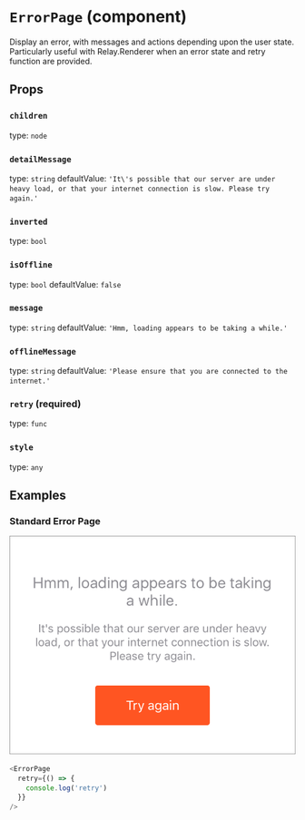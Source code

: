 `ErrorPage` (component)
=======================

Display an error, with messages and actions depending
upon the user state. Particularly useful with Relay.Renderer
when an error state and retry function are provided.

Props
-----

### `children`

type: `node`


### `detailMessage`

type: `string`
defaultValue: `'It\'s possible that our server are under heavy load, or that your internet connection is slow. Please try again.'`


### `inverted`

type: `bool`


### `isOffline`

type: `bool`
defaultValue: `false`


### `message`

type: `string`
defaultValue: `'Hmm, loading appears to be taking a while.'`


### `offlineMessage`

type: `string`
defaultValue: `'Please ensure that you are connected to the internet.'`


### `retry` (required)

type: `func`


### `style`

type: `any`

## Examples

### Standard Error Page
![Error page](images/ErrorPage.png)

```javascript
<ErrorPage
  retry={() => {
    console.log('retry')
  }}
/>
```
